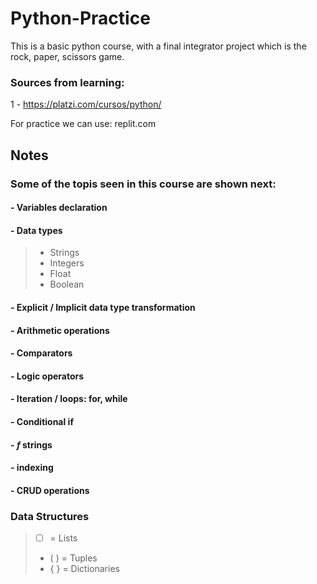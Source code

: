 # Python-Practice

This is a basic python course, with a final integrator project which is the rock, paper, scissors game.


### Sources from learning:

1 - https://platzi.com/cursos/python/

For practice we can use:
replit.com



## Notes

### Some of the topis seen in this course are shown next:

#### - Variables declaration

#### - Data types
>- Strings
>- Integers
>- Float
>- Boolean

#### - Explicit / Implicit data type transformation
#### - Arithmetic operations
#### - Comparators
#### - Logic operators
#### - Iteration / loops: for, while
#### - Conditional if
#### - _f_ strings
#### - indexing
#### - CRUD operations


### Data Structures
>- [  ] = Lists
>- ( ) = Tuples
>- { } = Dictionaries
 